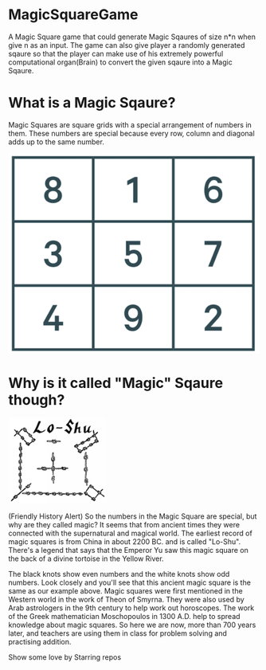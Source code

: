 # MagicSquareGame
A Magic Square game that could generate Magic Sqaures of size n*n when give n as an input. The game can also give player a randomly generated sqaure so that the player can make use of his extremely powerful computational organ(Brain) to convert the given sqaure into a Magic Sqaure.


# What is a Magic Sqaure?
Magic Squares are square grids with a special arrangement of numbers in them. These numbers are special because every row, column and diagonal adds up to the same number.


![Magic Square](https://github.com/sethupavan12/MagicSquareGame/blob/main/Magic-square.png)

# Why is it called "Magic" Sqaure though?

![lo-shu](https://github.com/sethupavan12/MagicSquareGame/blob/main/lo-shu.jpg)

(Friendly History Alert)
So the numbers in the Magic Square are special, but why are they called magic? It seems that from ancient times they were connected with the supernatural and magical world. The earliest record of magic squares is from China in about 2200 BC. and is called "Lo-Shu". There's a legend that says that the Emperor Yu saw this magic square on the back of a divine tortoise in the Yellow River.

The black knots show even numbers and the white knots show odd numbers. Look closely and you'll see that this ancient magic square is the same as our example above. Magic squares were first mentioned in the Western world in the work of Theon of Smyrna. They were also used by Arab astrologers in the 9th century to help work out horoscopes. The work of the Greek mathematician Moschopoulos in 1300 A.D. help to spread knowledge about magic squares. So here we are now, more than 700 years later, and teachers are using them in class for problem solving and practising addition.

Show some love by Starring repos
